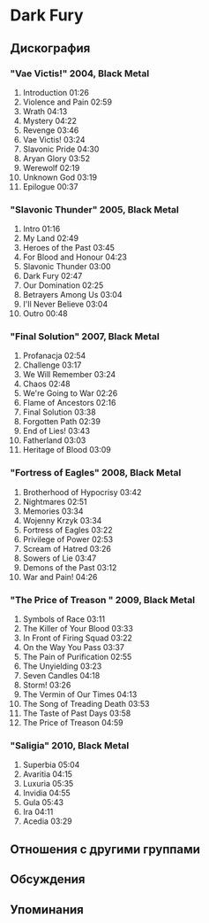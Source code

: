 # Dark Fury



## Дискография

### "Vae Victis!" 2004, Black Metal

1. Introduction 01:26  
2. Violence and Pain 02:59  
3. Wrath 04:13  
4. Mystery 04:22  
5. Revenge 03:46  
6. Vae Victis! 03:24  
7. Slavonic Pride 04:30  
8. Aryan Glory 03:52  
9. Werewolf 02:19  
10. Unknown God 03:19  
11. Epilogue 00:37 

### "Slavonic Thunder" 2005, Black Metal

1. Intro 01:16  
2. My Land 02:49  
3. Heroes of the Past 03:45  
4. For Blood and Honour 04:23
5. Slavonic Thunder 03:00  
6. Dark Fury 02:47  
7. Our Domination 02:25  
8. Betrayers Among Us 03:04  
9. I'll Never Believe 03:04  
10. Outro 00:48 

### "Final Solution" 2007, Black Metal

1. Profanacja 02:54  
2. Challenge 03:17  
3. We Will Remember 03:24  
4. Chaos 02:48  
5. We're Going to War 02:26  
6. Flame of Ancestors 02:16  
7. Final Solution 03:38  
8. Forgotten Path 02:39  
9. End of Lies! 03:43  
10. Fatherland 03:03  
11. Heritage of Blood 03:09 

### "Fortress of Eagles" 2008, Black Metal

1. Brotherhood of Hypocrisy 03:42  
2. Nightmares 02:51  
3. Memories 03:34  
4. Wojenny Krzyk 03:34  
5. Fortress of Eagles 03:22  
6. Privilege of Power 02:53  
7. Scream of Hatred 03:26  
8. Sowers of Lie 03:47  
9. Demons of the Past 03:12  
10. War and Pain! 04:26 

### "The Price of Treason " 2009, Black Metal

1. Symbols of Race 03:11  
2. The Killer of Your Blood 03:33  
3. In Front of Firing Squad 03:22  
4. On the Way You Pass 03:37  
5. The Pain of Purification 02:55  
6. The Unyielding 03:23  
7. Seven Candles 04:18  
8. Storm! 03:26  
9. The Vermin of Our Times 04:13  
10. The Song of Treading Death 03:53  
11. The Taste of Past Days 03:58  
12. The Price of Treason 04:59 

### "Saligia" 2010, Black Metal

1. Superbia 05:04  
2. Avaritia 04:15  
3. Luxuria 05:35  
4. Invidia 04:55  
5. Gula 05:43  
6. Ira 04:11  
7. Acedia 03:29 


## Отношения с другими группами


## Обсуждения


## Упоминания

